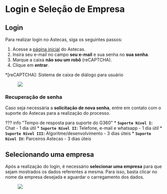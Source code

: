# Login e Seleção de Empresa

## Login

Para realizar login no Astecas, siga os seguintes passos:

1. Acesse a [página inicial]( https://app.astecasdigital.com.br/) do Astecas.
2. Insira seu e-mail no campo **seu e-mail** e sua senha no **sua senha**.
3. Marque a caixa **não sou um robô** (reCAPTCHA).
4. Clique em **entrar**.

*[reCAPTCHA]: Sistema de caixa de diálogo para usuário

<figure class="images">
    <img src="../../../assets/prints-ui/login.jpg" />
</figure>

### Recuperação de senha

Caso seja necessária a **solicitação de nova senha**, entre em contato com o suporte do Astecas para a realização do processo.

??? info "Tempo de resposta para suporte do G360"
    * **`Suporte Nível I`:**
        Chat - 1 dia útil
    * **`Suporte Nível II`:**
        Telefone, e-mail e whatsapp - 1 dia útil
    * **`Suporte Nível III`:** 
        Algoritme/desenvolvimento - 3 dias úteis
    * **`Suporte Nível IV`:**
        Parceiros Astecas - 3 dias úteis


## Selecionando uma empresa

Após a realização do login, é necessário **selecionar uma empresa** para que sejam mostrados os dados referentes a mesma. Para isso, basta clicar no nome da empresa desejada e aguardar o carregamento dos dados.

<figure class="images">
    <img src="../../../assets/prints-ui/selecionar-empresa.jpg" />
</figure>

